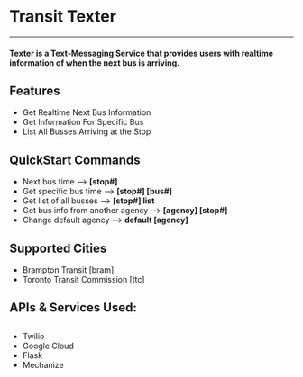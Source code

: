 # Transit Texter
-----

#### Texter is a Text-Messaging Service that provides users with realtime information of when the next bus is arriving. 
##
##
## Features

  - Get Realtime Next Bus Information 
  - Get Information For Specific Bus
  - List All Busses Arriving at the Stop
##
##
## QuickStart Commands
  - Next bus time --> **[stop#]**
  - Get specific bus time --> **[stop#] [bus#]**
  - Get list of all busses --> **[stop#] list**
  - Get bus info from another agency --> **[agency] [stop#]**
  - Change default agency --> **default [agency]**
##
##
## Supported Cities
- Brampton Transit [bram]
- Toronto Transit Commission [ttc]
##
##
## APIs & Services Used:
##
##
- Twilio
- Google Cloud
- Flask
- Mechanize
